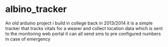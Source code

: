 # albino_tracker
An old arduino project i build in college back in 2013/2014 
it is a simple tracker that tracks vitals for a wearer and collect location data which is sent to the monitoring web portal 
it can all send sms to pre configured numbers in case of emergency
